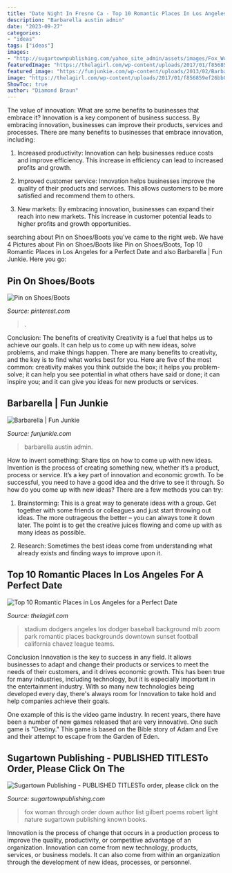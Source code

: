 ```yaml
---
title: "Date Night In Fresno Ca - Top 10 Romantic Places In Los Angeles For A Perfect Date"
description: "Barbarella austin admin"
date: "2023-09-27"
categories:
- "ideas"
tags: ["ideas"]
images:
- "http://sugartownpublishing.com/yahoo_site_admin/assets/images/Fox_Woman_medium.244122234_std.jfif"
featuredImage: "https://thelagirl.com/wp-content/uploads/2017/01/f856859ef26bb0e395c243c015648ad1.jpg"
featured_image: "https://funjunkie.com/wp-content/uploads/2013/02/Barbarella-2.jpg"
image: "https://thelagirl.com/wp-content/uploads/2017/01/f856859ef26bb0e395c243c015648ad1.jpg"
ShowToc: true
author: "Diamond Braun"
---
```



The value of innovation: What are some benefits to businesses that embrace it?
Innovation is a key component of business success. By embracing innovation, businesses can improve their products, services and processes. There are many benefits to businesses that embrace innovation, including: 
1. Increased productivity: Innovation can help businesses reduce costs and improve efficiency. This increase in efficiency can lead to increased profits and growth.

2. Improved customer service: Innovation helps businesses improve the quality of their products and services. This allows customers to be more satisfied and recommend them to others.

3. New markets: By embracing innovation, businesses can expand their reach into new markets. This increase in customer potential leads to higher profits and growth opportunities.

	

		
searching about Pin on Shoes/Boots you've came to the right web. We have 4 Pictures about Pin on Shoes/Boots like Pin on Shoes/Boots, Top 10 Romantic Places in Los Angeles for a Perfect Date and also Barbarella | Fun Junkie. Here you go:
		
    
## Pin On Shoes/Boots

<img loading=lazy src="https://i.pinimg.com/736x/3a/0a/59/3a0a59177d30cbc4dde05e9bfcae47f4.jpg" onerror="this.onerror=null;this.src='https://tse4.mm.bing.net/th?id=OIP.ENBk9c380C511J9OgT-bLAHaLG&amp;pid=15.1';" alt="Pin on Shoes/Boots">

_Source: pinterest.com_

>. 

	

Conclusion: The benefits of creativity
Creativity is a fuel that helps us to achieve our goals. It can help us to come up with new ideas, solve problems, and make things happen. There are many benefits to creativity, and the key is to find what works best for you. Here are five of the most common: creativity makes you think outside the box; it helps you problem-solve; it can help you see potential in what others have said or done; it can inspire you; and it can give you ideas for new products or services.

    
## Barbarella | Fun Junkie

<img loading=lazy src="https://funjunkie.com/wp-content/uploads/2013/02/Barbarella-2.jpg" onerror="this.onerror=null;this.src='https://tse1.mm.bing.net/th?id=OIP.6nVRVeiqGJfOyJym331lfAHaFj&amp;pid=15.1';" alt="Barbarella | Fun Junkie">

_Source: funjunkie.com_

>barbarella austin admin. 

	

How to invent something: Share tips on how to come up with new ideas.
Invention is the process of creating something new, whether it’s a product, process or service. It’s a key part of innovation and economic growth. To be successful, you need to have a good idea and the drive to see it through.
So how do you come up with new ideas? There are a few methods you can try:

1. Brainstorming: This is a great way to generate ideas with a group. Get together with some friends or colleagues and just start throwing out ideas. The more outrageous the better – you can always tone it down later. The point is to get the creative juices flowing and come up with as many ideas as possible.

2. Research: Sometimes the best ideas come from understanding what already exists and finding ways to improve upon it.

    
## Top 10 Romantic Places In Los Angeles For A Perfect Date

<img loading=lazy src="https://thelagirl.com/wp-content/uploads/2017/01/f856859ef26bb0e395c243c015648ad1.jpg" onerror="this.onerror=null;this.src='https://tse4.mm.bing.net/th?id=OIP.pQDWedpfTQlA93GOdht0swHaHc&amp;pid=15.1';" alt="Top 10 Romantic Places in Los Angeles for a Perfect Date">

_Source: thelagirl.com_

>stadium dodgers angeles los dodger baseball background mlb zoom park romantic places backgrounds downtown sunset football california chavez league teams. 

	

Conclusion
Innovation is the key to success in any field. It allows businesses to adapt and change their products or services to meet the needs of their customers, and it drives economic growth.
This has been true for many industries, including technology, but it is especially important in the entertainment industry. With so many new technologies being developed every day, there's always room for Innovation to take hold and help companies achieve their goals.

One example of this is the video game industry. In recent years, there have been a number of new games released that are very innovative. One such game is "Destiny." This game is based on the Bible story of Adam and Eve and their attempt to escape from the Garden of Eden.

    
## Sugartown Publishing - PUBLISHED TITLESTo Order, Please Click On The

<img loading=lazy src="http://sugartownpublishing.com/yahoo_site_admin/assets/images/Fox_Woman_medium.244122234_std.jfif" onerror="this.onerror=null;this.src='https://tse4.mm.bing.net/th?id=OIP.0ALNujvVkpEGgLnq_6JoqQAAAA&amp;pid=15.1';" alt="Sugartown Publishing - PUBLISHED TITLESTo order, please click on the">

_Source: sugartownpublishing.com_

>fox woman through order down author list gilbert poems robert light nature sugartown publishing known books. 

	

Innovation is the process of change that occurs in a production process to improve the quality, productivity, or competitive advantage of an organization. Innovation can come from new technology, products, services, or business models. It can also come from within an organization through the development of new ideas, processes, or personnel.

